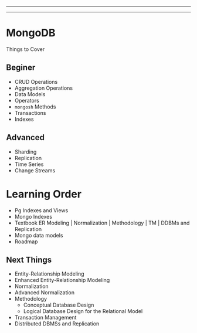 

---
---
# MongoDB
Things to Cover
## Beginer
- CRUD Operations
- Aggregation Operations
- Data Models
- Operators
- `mongosh` Methods
- Transactions
- Indexes

## Advanced
- Sharding
- Replication
- Time Series
- Change Streams

# Learning Order
- Pg Indexes and Views
- Mongo Indexes
- Textbook ER Modeling | Normalization | Methodology | TM | DDBMs and Replication
- Mongo data models
- Roadmap

## Next Things
- Entity-Relationship Modeling
- Enhanced Entity-Relationship Modeling
- Normalization
- Advanced Normalization
- Methodology
  - Conceptual Database Design
  - Logical Database Design for the Relational Model
- Transaction Management
- Distributed DBMSs and Replication